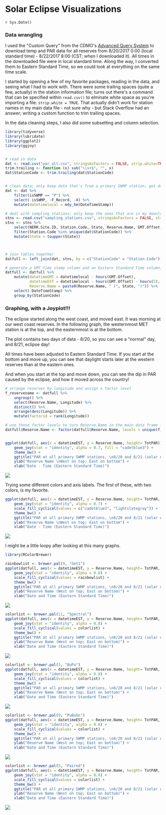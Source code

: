# Solar Eclipse Visualizations
`r Sys.Date()`  



### Data wrangling  

I used the "Custom Query" from the CDMO's [Advanced Query System](http://cdmo.baruch.sc.edu/aqs/) to download temp and PAR data for all reserves from 8/20/2017 0:00 (local standard time) - 8/22/2017 8:00 (CST; when I downloaded it). All times in the downloaded file were in local standard time. Along the way, I converted them to Eastern Standard Time, so we could look at everything on the same time scale.  

I started by opening a few of my favorite packages, reading in the data, and seeing what I had to work with. There were some trailing spaces (quite a few, actually) in the station information file; turns out there's a command that can be specified within `read.csv()` to elminate white space as you're importing a file: `strip.white = TRUE`. That actually didn't work for station names in my main data file - not sure why - but Stack Overflow had an answer; writing a custom function to trim trailing spaces. 

In the data cleaning steps, I also did some subsetting and column selection.


```r
library(tidyverse)
library(lubridate)
library(ggplot2)
library(ggjoy)


# read in data
dat <- read.csv("par_all.csv", stringsAsFactors = FALSE, strip.white=TRUE)
trim.trailing <- function (x) sub("\\s+$", "", x)
dat$StationCode <- trim.trailing(dat$StationCode)


# clean data; only keep data that's from a primary SWMP station; get datetimestamp into POSIXct using lubridate::mdy_hm
dat <- dat %>%
    filter(isSWMP == "P") %>%
    select(-isSWMP, -F_Record, -X) %>%
    mutate(datetimelocal = mdy_hm(DateTimeStamp))

# deal with sampling stations; only keep the ones that are in my downloaded data file
stns <- read.csv("sampling_stations.csv", stringsAsFactors = FALSE, strip.white=TRUE)
stns <- stns %>%
    select(NERR.Site.ID, Station.Code, State, Reserve.Name, GMT.Offset, Longitude) %>%
    filter(Station.Code %in% unique(dat$StationCode)) %>%
    mutate(State = toupper(State))



# join tables together
datfull <- left_join(dat, stns, by = c("StationCode" = "Station.Code"))

# generate a GMT time stamp column and an Eastern Standard Time column; get rid of the character DateTimeStamp column; glue the State to the back of the Reserve name
datfull <- datfull %>%
    mutate(datetimeGMT = datetimelocal - hours(GMT.Offset),
           datetimeEST = datetimelocal - hours(GMT.Offset) - hours(5),
           Reserve.Name = paste0(Reserve.Name, " (", State, ")")) %>%
    select(-DateTimeStamp) %>%
    group_by(StationCode)
```


### Graphing, with a Joyplot!!! 


The eclipse started along the west coast, and moved east. It was morning at our west coast reserves. In the following graph, the westernmost MET station is at the top, and the easternmost is at the bottom.  

The plot contains two days of data - 8/20, so you can see a "normal" day, and 8/21, eclipse day!  

All times have been adjusted to Eastern Standard Time. If you start at the bottom and move up, you can see that daylight starts later at the western reserves than at the eastern ones.  

And when you start at the top and move down, you can see the dip in PAR caused by the eclipse, and how it moved across the country!


```r
# arrange reserves by longitude and assign a factor level
f_reservename <- datfull %>%
    ungroup() %>%
    select(Reserve.Name, Longitude) %>%
    distinct() %>%
    arrange(desc(Longitude)) %>%
    mutate(factorid = rank(Longitude))

# use those factor levels to turn Reserve.Name in the main data frame into a factor, ordered thusly
datfull$Reserve.Name <- factor(datfull$Reserve.Name, levels = unique(f_reservename$Reserve.Name[order(f_reservename$factorid)]))


ggplot(datfull, aes(x = datetimeEST, y = Reserve.Name, height= TotPAR)) +
    geom_joy(stat = "identity", alpha = 0.7, fill = "cadetblue3") +
    theme_bw() +
    ggtitle("PAR at all primary SWMP stations, \n8/20 and 8/21 (solar eclipse on 8/21)") +
    ylab("Reserve Name \nWest on top; East on bottom") +
    xlab("Date - Time (Eastern Standard Time)")
```

![](Eclipse_visualization_files/figure-html/unnamed-chunk-2-1.png)<!-- -->


Trying some different colors and axis labels. The first of these, with two colors, is my favorite.


```r
ggplot(datfull, aes(x = datetimeEST, y = Reserve.Name, height= TotPAR, fill = Reserve.Name)) +
    geom_joy(stat = "identity", alpha = 0.7) +
    scale_fill_cyclical(values = c("cadetblue3", "lightslategray")) +
    theme_bw() +
    ggtitle("PAR at all primary SWMP stations, \n8/20 and 8/21 (solar eclipse on 8/21)") +
    ylab("Reserve Name \nWest on top; East on bottom") +
    xlab("Date - Time (Eastern Standard Time)")
```

![](Eclipse_visualization_files/figure-html/unnamed-chunk-3-1.png)<!-- -->

I might be a little loopy after looking at this many graphs.


```r
library(RColorBrewer)

rainbowlist <- brewer.pal(9, "Set1")
ggplot(datfull, aes(x = datetimeEST, y = Reserve.Name, height= TotPAR, fill = Reserve.Name)) +
    geom_joy(stat = "identity", alpha = 0.8) +
    scale_fill_cyclical(values = rainbowlist) +
    theme_bw() +
    ggtitle("PAR at all primary SWMP stations, \n8/20 and 8/21 (solar eclipse on 8/21)") +
    ylab("Reserve Name (West on top; East on bottom)") +
    xlab("Date and Time (Eastern Standard Time)")
```

![](Eclipse_visualization_files/figure-html/unnamed-chunk-4-1.png)<!-- -->

```r
colorlist <- brewer.pal(11, "Spectral")
ggplot(datfull, aes(x = datetimeEST, y = Reserve.Name, height= TotPAR, fill = Reserve.Name)) +
    geom_joy(stat = "identity", alpha = 0.8) +
    scale_fill_cyclical(values = colorlist) +
    theme_bw() +
    ggtitle("PAR at all primary SWMP stations, \n8/20 and 8/21 (solar eclipse on 8/21)") +
    ylab("Reserve Name (West on top; East on bottom)") +
    xlab("Date and Time (Eastern Standard Time)")
```

![](Eclipse_visualization_files/figure-html/unnamed-chunk-4-2.png)<!-- -->

```r
colorlist <- brewer.pal(3, "BuPu")
ggplot(datfull, aes(x = datetimeEST, y = Reserve.Name, height= TotPAR, fill = Reserve.Name)) +
    geom_joy(stat = "identity", alpha = 0.8) +
    scale_fill_cyclical(values = colorlist) +
    theme_bw() +
    ggtitle("PAR at all primary SWMP stations, \n8/20 and 8/21 (solar eclipse on 8/21)") +
    ylab("Reserve Name (West on top; East on bottom)") +
    xlab("Date and Time (Eastern Standard Time)")
```

![](Eclipse_visualization_files/figure-html/unnamed-chunk-4-3.png)<!-- -->

```r
colorlist <- brewer.pal(9, "PuBuGn")
ggplot(datfull, aes(x = datetimeEST, y = Reserve.Name, height= TotPAR, fill = Reserve.Name)) +
    geom_joy(stat = "identity", alpha = 0.8) +
    scale_fill_cyclical(values = colorlist) +
    theme_bw() +
    ggtitle("PAR at all primary SWMP stations, \n8/20 and 8/21 (solar eclipse on 8/21)") +
    ylab("Reserve Name (West on top; East on bottom)") +
    xlab("Date and Time (Eastern Standard Time)")
```

![](Eclipse_visualization_files/figure-html/unnamed-chunk-4-4.png)<!-- -->

```r
colorlist <- brewer.pal(5, "Paired")
ggplot(datfull, aes(x = datetimeEST, y = Reserve.Name, height= TotPAR, fill = Reserve.Name)) +
    geom_joy(stat = "identity", alpha = 0.8) +
    scale_fill_cyclical(values = colorlist) +
    theme_bw() +
    ggtitle("PAR at all primary SWMP stations, \n8/20 and 8/21 (solar eclipse on 8/21)") +
    ylab("Reserve Name (West on top; East on bottom)") +
    xlab("Date and Time (Eastern Standard Time)")
```

![](Eclipse_visualization_files/figure-html/unnamed-chunk-4-5.png)<!-- -->

